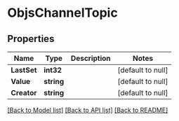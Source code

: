 # ObjsChannelTopic

## Properties
Name | Type | Description | Notes
------------ | ------------- | ------------- | -------------
**LastSet** | **int32** |  | [default to null]
**Value** | **string** |  | [default to null]
**Creator** | **string** |  | [default to null]

[[Back to Model list]](../README.md#documentation-for-models) [[Back to API list]](../README.md#documentation-for-api-endpoints) [[Back to README]](../README.md)


